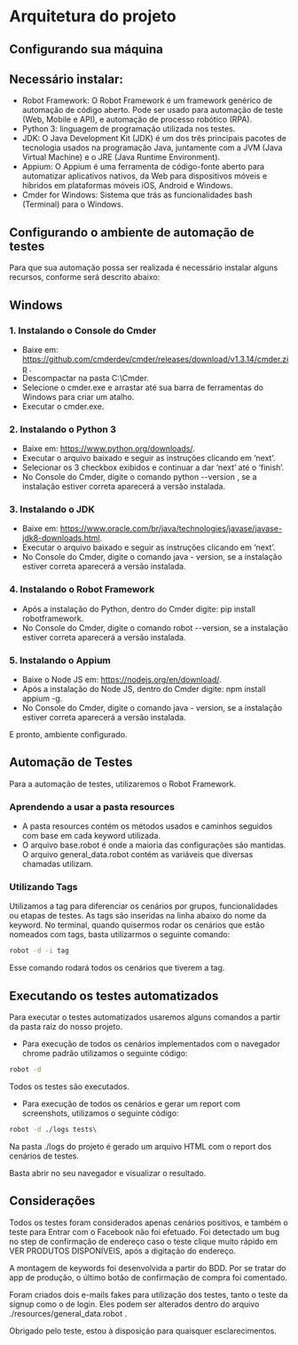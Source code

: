 <h1>Arquitetura do projeto</h1>

Configurando sua máquina
-------------------------
Necessário instalar:
-----------------------

*	Robot Framework: O Robot Framework é um framework genérico de automação de código aberto. Pode ser usado para automação de teste (Web, Mobile e API), e automação de processo robótico (RPA).
*	Python 3: linguagem de programação utilizada nos testes.
*   JDK: O Java Development Kit (JDK) é um dos três principais pacotes de tecnologia usados na programação Java, juntamente com a JVM (Java Virtual Machine) e o JRE (Java Runtime Environment).
*   Appium: O Appium é uma ferramenta de código-fonte aberto para automatizar aplicativos nativos, da Web para dispositivos móveis e híbridos em plataformas móveis iOS, Android e Windows.
*	Cmder for Windows: Sistema que trás as funcionalidades bash (Terminal) para o Windows.


Configurando o ambiente de automação de testes
------------------------------------------------------------

Para que sua automação possa ser realizada é necessário instalar alguns recursos, conforme será descrito abaixo:

Windows
--------

<h3>1. Instalando o Console do Cmder</h3>

*	Baixe em: <https://github.com/cmderdev/cmder/releases/download/v1.3.14/cmder.zip> .
*	Descompactar na pasta C:\Cmder.
*	Selecione o cmder.exe e arrastar até sua barra de ferramentas do Windows para criar um atalho.
*	Executar o cmder.exe.

<h3>2. Instalando o Python 3</h3>

*	Baixe em: <https://www.python.org/downloads/>.
*	Executar o arquivo baixado e seguir as instruções clicando em ‘next’.
* 	Selecionar os 3 checkbox exibidos e continuar a dar ‘next’ até o ‘finish’.
*	No Console do Cmder, digite o comando python --version , se a instalação estiver correta aparecerá a versão instalada.

<h3>3. Instalando o JDK</h3>

*	Baixe em: <https://www.oracle.com/br/java/technologies/javase/javase-jdk8-downloads.html>.
*	Executar o arquivo baixado e seguir as instruções clicando em ‘next’.
*	No Console do Cmder, digite o comando java - version, se a instalação estiver correta aparecerá a versão instalada.

<h3>4. Instalando o Robot Framework</h3>

*	Após a instalação do Python, dentro do Cmder digite: pip install robotframework.
*	No Console do Cmder, digite o comando robot --version, se a instalação estiver correta aparecerá a versão instalada.

<h3>5. Instalando o Appium</h3>

*	Baixe o Node JS em: <https://nodejs.org/en/download/>.
*	Após a instalação do Node JS, dentro do Cmder digite: npm install appium -g.
*	No Console do Cmder, digite o comando java - version, se a instalação estiver correta aparecerá a versão instalada.


E pronto, ambiente configurado.


Automação de Testes
--------------------

Para a automação de testes, utilizaremos o Robot Framework.

<h3>Aprendendo a usar a pasta resources</h3>

*	A pasta resources contém os métodos usados e caminhos seguidos com base em cada keyword utilizada.
*	O arquivo base.robot é onde a maioria das configurações são mantidas. O arquivo general_data.robot contém as variáveis que diversas chamadas utilizam.

<h3>Utilizando Tags</h3>

Utilizamos a tag para diferenciar os cenários por grupos, funcionalidades ou etapas de testes. As tags são inseridas na linha abaixo do nome da keyword.
No terminal, quando quisermos rodar os cenários que estão nomeados com tags, basta utilizarmos o seguinte comando:

````bash
robot -d -i tag
````

Esse comando rodará todos os cenários que tiverem a tag.

Executando os testes automatizados
-----------------------------------

Para executar o testes automatizados usaremos alguns comandos a partir da pasta raiz do nosso projeto.

*	Para execução de todos os cenários implementados com o navegador chrome padrão utilizamos o seguinte código:
````bash
robot -d
````

Todos os testes são executados.


*	Para execução de todos os cenários e gerar um report com screenshots, utilizamos o seguinte código:
````bash
robot -d ./logs tests\
````

Na pasta ./logs do projeto é gerado um arquivo HTML com o report dos cenários de testes.

Basta abrir no seu navegador e visualizar o resultado.

Considerações
-----------------------------------

Todos os testes foram considerados apenas cenários positivos, e também o teste para Entrar com o Facebook não foi efetuado. Foi detectado um bug no step de confirmação de endereço caso o teste clique muito rápido em VER PRODUTOS DISPONÍVEIS, após a digitação do endereço.

A montagem de keywords foi desenvolvida a partir do BDD. Por se tratar do app de produção, o último botão de confirmação de compra foi comentado. 

Foram criados dois e-mails fakes para utilização dos testes, tanto o teste da signup como o de login. Eles podem ser alterados dentro do arquivo ./resources/general_data.robot .

Obrigado pelo teste, estou à disposição para quaisquer esclarecimentos.

